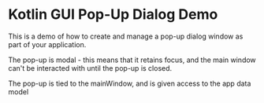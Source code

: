 # Kotlin GUI Pop-Up Dialog Demo

This is a demo of how to create and manage a pop-up dialog window as part of your application.

The pop-up is modal - this means that it retains focus, and the main window can't be interacted with until the pop-up is closed.

The pop-up is tied to the mainWindow, and is given access to the app data model

